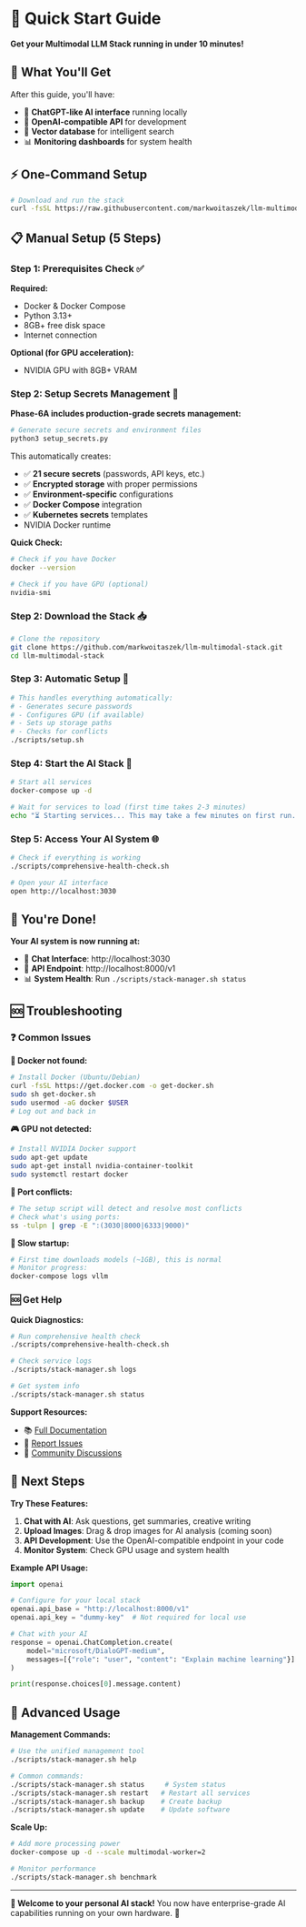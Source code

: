 # 🚀 Quick Start Guide

**Get your Multimodal LLM Stack running in under 10 minutes!**

## 🎯 What You'll Get

After this guide, you'll have:
- 🤖 **ChatGPT-like AI interface** running locally
- 🔌 **OpenAI-compatible API** for development
- 💾 **Vector database** for intelligent search
- 📊 **Monitoring dashboards** for system health

## ⚡ One-Command Setup

```bash
# Download and run the stack
curl -fsSL https://raw.githubusercontent.com/markwoitaszek/llm-multimodal-stack/main/scripts/quick-deploy.sh | bash
```

## 📋 Manual Setup (5 Steps)

### Step 1: Prerequisites Check ✅

**Required:**
- Docker & Docker Compose
- Python 3.13+
- 8GB+ free disk space
- Internet connection

**Optional (for GPU acceleration):**
- NVIDIA GPU with 8GB+ VRAM

### Step 2: Setup Secrets Management 🔐

**Phase-6A includes production-grade secrets management:**

```bash
# Generate secure secrets and environment files
python3 setup_secrets.py
```

This automatically creates:
- ✅ **21 secure secrets** (passwords, API keys, etc.)
- ✅ **Encrypted storage** with proper permissions
- ✅ **Environment-specific** configurations
- ✅ **Docker Compose** integration
- ✅ **Kubernetes secrets** templates
- NVIDIA Docker runtime

**Quick Check:**
```bash
# Check if you have Docker
docker --version

# Check if you have GPU (optional)
nvidia-smi
```

### Step 2: Download the Stack 📥

```bash
# Clone the repository
git clone https://github.com/markwoitaszek/llm-multimodal-stack.git
cd llm-multimodal-stack
```

### Step 3: Automatic Setup 🔧

```bash
# This handles everything automatically:
# - Generates secure passwords
# - Configures GPU (if available)
# - Sets up storage paths
# - Checks for conflicts
./scripts/setup.sh
```

### Step 4: Start the AI Stack 🚀

```bash
# Start all services
docker-compose up -d

# Wait for services to load (first time takes 2-3 minutes)
echo "⏳ Starting services... This may take a few minutes on first run."
```

### Step 5: Access Your AI System 🌐

```bash
# Check if everything is working
./scripts/comprehensive-health-check.sh

# Open your AI interface
open http://localhost:3030
```

## 🎉 You're Done!

**Your AI system is now running at:**
- 🤖 **Chat Interface**: http://localhost:3030
- 🔌 **API Endpoint**: http://localhost:8000/v1
- 📊 **System Health**: Run `./scripts/stack-manager.sh status`

## 🆘 Troubleshooting

### ❓ Common Issues

**🐳 Docker not found:**
```bash
# Install Docker (Ubuntu/Debian)
curl -fsSL https://get.docker.com -o get-docker.sh
sudo sh get-docker.sh
sudo usermod -aG docker $USER
# Log out and back in
```

**🎮 GPU not detected:**
```bash
# Install NVIDIA Docker support
sudo apt-get update
sudo apt-get install nvidia-container-toolkit
sudo systemctl restart docker
```

**🔌 Port conflicts:**
```bash
# The setup script will detect and resolve most conflicts
# Check what's using ports:
ss -tulpn | grep -E ":(3030|8000|6333|9000)"
```

**🐌 Slow startup:**
```bash
# First time downloads models (~1GB), this is normal
# Monitor progress:
docker-compose logs vllm
```

### 🆘 Get Help

**Quick Diagnostics:**
```bash
# Run comprehensive health check
./scripts/comprehensive-health-check.sh

# Check service logs
./scripts/stack-manager.sh logs

# Get system info
./scripts/stack-manager.sh status
```

**Support Resources:**
- 📚 [Full Documentation](docs/)
- 🐛 [Report Issues](https://github.com/markwoitaszek/llm-multimodal-stack/issues)
- 💬 [Community Discussions](https://github.com/markwoitaszek/llm-multimodal-stack/discussions)

## 🎯 Next Steps

**Try These Features:**
1. **Chat with AI**: Ask questions, get summaries, creative writing
2. **Upload Images**: Drag & drop images for AI analysis (coming soon)
3. **API Development**: Use the OpenAI-compatible endpoint in your code
4. **Monitor System**: Check GPU usage and system health

**Example API Usage:**
```python
import openai

# Configure for your local stack
openai.api_base = "http://localhost:8000/v1"
openai.api_key = "dummy-key"  # Not required for local use

# Chat with your AI
response = openai.ChatCompletion.create(
    model="microsoft/DialoGPT-medium",
    messages=[{"role": "user", "content": "Explain machine learning"}]
)

print(response.choices[0].message.content)
```

## 🚀 Advanced Usage

**Management Commands:**
```bash
# Use the unified management tool
./scripts/stack-manager.sh help

# Common commands:
./scripts/stack-manager.sh status     # System status
./scripts/stack-manager.sh restart   # Restart all services
./scripts/stack-manager.sh backup    # Create backup
./scripts/stack-manager.sh update    # Update software
```

**Scale Up:**
```bash
# Add more processing power
docker-compose up -d --scale multimodal-worker=2

# Monitor performance
./scripts/stack-manager.sh benchmark
```

---

**🎉 Welcome to your personal AI stack!** You now have enterprise-grade AI capabilities running on your own hardware. 🚀
